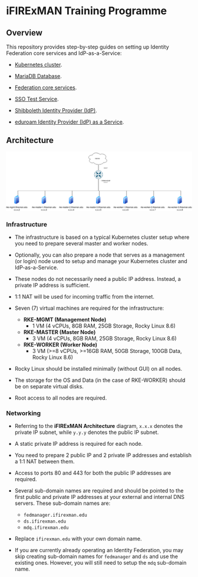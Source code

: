 # iFIRExMAN Training Programme

## Overview

This repository provides step-by-step guides on setting up Identity Federation core services and IdP-as-a-Service:

- [Kubernetes cluster](guides/rke.md).

- [MariaDB Database](guides/mariadb.md).

- [Federation core services](guides/federationcore.md).

- [SSO Test Service](guides/ssotest.md).

- [Shibboleth Identity Provider (IdP)](guides/idp.md).

- [eduroam Identity Provider (IdP) as a Service](guides/eduroam.md).

## Architecture

![iFIRExMAN Architecture](attachments/ifirexman-arch.png)

### Infrastructure

- The infrastructure is based on a typical Kubernetes cluster setup where you need to prepare several master and worker nodes.

- Optionally, you can also prepare a node that serves as a management (or login) node used to setup and manage your Kubernetes cluster and IdP-as-a-Service.

- These nodes do not necessarily need a public IP address. Instead, a private IP address is sufficient.

- 1:1 NAT will be used for incoming traffic from the internet.

- Seven (7) virtual machines are required for the infrastructure:

  - **RKE-MGMT (Management Node)**
    - 1 VM (4 vCPUs, 8GB RAM, 25GB Storage, Rocky Linux 8.6)
  - **RKE-MASTER (Master Node)**
    - 3 VM (4 vCPUs, 8GB RAM, 25GB Storage, Rocky Linux 8.6)
  - **RKE-WORKER (Worker Node)**
    - 3 VM (>=8 vCPUs, >=16GB RAM, 50GB Storage, 100GB Data, Rocky Linux 8.6)

- Rocky Linux should be installed minimally (without GUI) on all nodes.

- The storage for the OS and Data (in the case of RKE-WORKER) should be on separate virtual disks.

- Root access to all nodes are required.

### Networking

- Referring to the **iFIRExMAN Architecture** diagram, `x.x.x` denotes the private IP subnet, while `y.y.y` denotes the public IP subnet.

- A static private IP address is required for each node.

- You need to prepare 2 public IP and 2 private IP addresses and establish a 1:1 NAT between them.

- Access to ports 80 and 443 for both the public IP addresses are required.

- Several sub-domain names are required and should be pointed to the first public and private IP addresses at your external and internal DNS servers. These sub-domain names are:

  - `fedmanager.ifirexman.edu`
  - `ds.ifirexman.edu`
  - `mdq.ifirexman.edu`

- Replace `ifirexman.edu` with your own domain name.

- If you are currently already operating an Identity Federation, you may skip creating sub-domain names for `fedmanager` and `ds` and use the existing ones. However, you will still need to setup the `mdq` sub-domain name.
